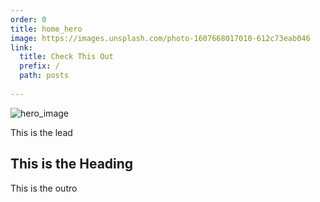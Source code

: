 ```yaml
---
order: 0
title: home_hero
image: https://images.unsplash.com/photo-1607668017010-612c73eab046
link:
  title: Check This Out
  prefix: /
  path: posts
  
---
```

  ![hero_image](https://images.unsplash.com/photo-1607668017010-612c73eab046)

  This is the lead

  ## This is the Heading

  This is the outro
  
  
